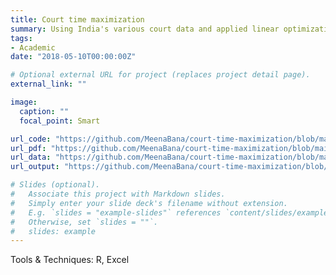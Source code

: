 ```yaml
---
title: Court time maximization
summary: Using India's various court data and applied linear optimization to find maximum time to reduce the decency of the cases. 
tags:
- Academic
date: "2018-05-10T00:00:00Z"

# Optional external URL for project (replaces project detail page).
external_link: ""

image:
  caption: ""
  focal_point: Smart

url_code: "https://github.com/MeenaBana/court-time-maximization/blob/main/optimization%20code%20all%20judges.R"
url_pdf: "https://github.com/MeenaBana/court-time-maximization/blob/main/Maximizing%20Court%20Time%20Utilization.pdf"
url_data: "https://github.com/MeenaBana/court-time-maximization/blob/main/Case%20Time%20Matrix.xlsx", "https://github.com/MeenaBana/court-time-maximization/blob/main/courttimemaximization_real_data.xlsx"
url_output: "https://github.com/MeenaBana/court-time-maximization/blob/main/OptimizationSolutionCT.xlsx"

# Slides (optional).
#   Associate this project with Markdown slides.
#   Simply enter your slide deck's filename without extension.
#   E.g. `slides = "example-slides"` references `content/slides/example-slides.md`.
#   Otherwise, set `slides = ""`.
#   slides: example
---
```

Tools & Techniques: R, Excel
